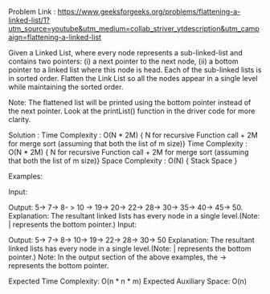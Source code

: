 Problem Link : https://www.geeksforgeeks.org/problems/flattening-a-linked-list/1?utm_source=youtube&utm_medium=collab_striver_ytdescription&utm_campaign=flattening-a-linked-list

Given a Linked List, where every node represents a sub-linked-list and contains two pointers:
(i) a next pointer to the next node,
(ii) a bottom pointer to a linked list where this node is head.
Each of the sub-linked lists is in sorted order.
Flatten the Link List so all the nodes appear in a single level while maintaining the sorted order.

Note: The flattened list will be printed using the bottom pointer instead of the next pointer. Look at the printList() function in the driver code for more clarity.

Solution :
Time Complexity : O(N * 2M) { N for recursive Function call + 2M for merge sort (assuming that both the list of m size)}
Time Complexity : O(N * 2M) { N for recursive Function call + 2M for merge sort (assuming that both the list of m size)}
Space Complexity : O(N) { Stack Space }

Examples:

Input:

Output:  5-> 7-> 8- > 10 -> 19-> 20-> 22-> 28-> 30-> 35-> 40-> 45-> 50.
Explanation: The resultant linked lists has every node in a single level.(Note: | represents the bottom pointer.)
Input:
 
Output: 5-> 7-> 8-> 10-> 19-> 22-> 28-> 30-> 50
Explanation: The resultant linked lists has every node in a single level.(Note: | represents the bottom pointer.)
Note: In the output section of the above examples, the -> represents the bottom pointer.

Expected Time Complexity: O(n * n * m)
Expected Auxiliary Space: O(n)